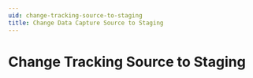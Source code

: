 ```yaml
---
uid: change-tracking-source-to-staging
title: Change Data Capture Source to Staging
---
```

# Change Tracking Source to Staging

<!-- TODO: placeholder for content for CT sourcing -->
